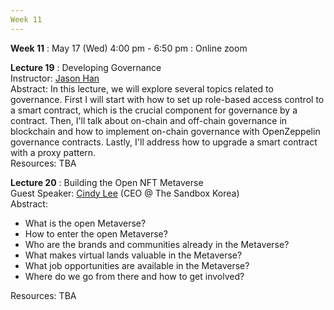 ```yaml
---
Week 11
---
```


<b>Week 11</b>
: May 17 (Wed) 4:00 pm - 6:50 pm
  : Online zoom

<b>Lecture 19</b>
: Developing Governance<br>
  Instructor: <a href="/kaist/staff/#Jaesun Han (Jason)">Jason Han</a><br>
  Abstract: In this lecture, we will explore several topics related to governance. First I will start with how to set up role-based access control to a smart contract, which is the crucial component for governance by a contract. Then, I'll talk about on-chain and off-chain governance in blockchain and how to implement on-chain governance with OpenZeppelin governance contracts. Lastly, I'll address how to upgrade a smart contract with a proxy pattern.<br>
  Resources: TBA
  
<b>Lecture 20</b>
: Building the Open NFT Metaverse<br>
  Guest Speaker: <a href="/kaist/speaker/#Cindy Lee">Cindy Lee</a> (CEO @ The Sandbox Korea)<br>
  Abstract: 
  <ul>
    <li>What is the open Metaverse?</li>
    <li>How to enter the open Metaverse?</li>
    <li>Who are the brands and communities already in the Metaverse?</li>
    <li>What makes virtual lands valuable in the Metaverse?</li>
    <li>What job opportunities are available in the Metaverse?</li>
    <li>Where do we go from there and how to get involved?</li>
  </ul>
  Resources: TBA
